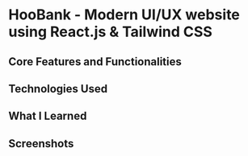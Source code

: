 # HooBank - Modern UI/UX website using React.js & Tailwind CSS

## Core Features and Functionalities

## Technologies Used

## What I Learned

## Screenshots